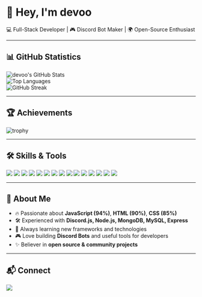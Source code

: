 # 👋 Hey, I'm devoo  

💻 Full-Stack Developer | 🎮 Discord Bot Maker | 🌍 Open-Source Enthusiast  

---

## 📊 GitHub Statistics


![devoo's GitHub Stats](https://github-readme-stats.vercel.app/api?username=devoo&count_private=true&show_icons=true&theme=tokyonight)  
![Top Languages](https://github-readme-stats.vercel.app/api/top-langs/?username=devoo&layout=compact&theme=tokyonight)  
![GitHub Streak](https://github-readme-streak-stats.herokuapp.com/?user=devoo&theme=tokyonight)  

---

## 🏆 Achievements
![trophy](https://github-profile-trophy.vercel.app/?username=devoo&theme=onedark&no-frame=true&row=1)  

---

## 🛠️ Skills & Tools
<span>
	<img src="https://img.shields.io/badge/JavaScript-94%25-f5dd1b?style=for-the-badge&logo=javascript&logoColor=black">
	<img src="https://img.shields.io/badge/HTML5-90%25-E34F26?style=for-the-badge&logo=html5&logoColor=white">
	<img src="https://img.shields.io/badge/CSS-85%25-1572B6?style=for-the-badge&logo=css3&logoColor=white">
	<img src="https://img.shields.io/badge/Node.js-43853D?style=for-the-badge&logo=node.js&logoColor=white">
	<img src="https://img.shields.io/badge/React-20232A?style=for-the-badge&logo=react&logoColor=61DAFB">
	<img src="https://img.shields.io/badge/Vue.js-35495E?style=for-the-badge&logo=vue.js&logoColor=4FC08D">
	<img src="https://img.shields.io/badge/Bootstrap-563D7C?style=for-the-badge&logo=bootstrap&logoColor=white">
	<img src="https://img.shields.io/badge/MongoDB-4EA94B?style=for-the-badge&logo=mongodb&logoColor=white">
	<img src="https://img.shields.io/badge/MySQL-4479A1?style=for-the-badge&logo=mysql&logoColor=white">
	<img src="https://img.shields.io/badge/SQLite-07405E?style=for-the-badge&logo=sqlite&logoColor=white">
	<img src="https://img.shields.io/badge/PHP-777BB4?style=for-the-badge&logo=php&logoColor=white">
	<img src="https://img.shields.io/badge/Laravel-FF2D20?style=for-the-badge&logo=laravel&logoColor=white">
	<img src="https://img.shields.io/badge/Express.js-404D59?style=for-the-badge">
	<img src="https://img.shields.io/badge/Electron-47848F?style=for-the-badge&logo=electron&logoColor=white">
	<img src="https://img.shields.io/badge/Discord.js-7289da?style=for-the-badge&logo=discord&logoColor=white">
</span>

---

## 🌟 About Me
- 🔥 Passionate about **JavaScript (94%)**, **HTML (90%)**, **CSS (85%)**  
- 🛠️ Experienced with **Discord.js, Node.js, MongoDB, MySQL, Express**  
- 🚀 Always learning new frameworks and technologies  
- 🎮 Love building **Discord Bots** and useful tools for developers  
- ✨ Believer in **open source & community projects**  

---

## 📬 Connect
<a href="https://github.com/devoo?tab=followers">
  <img src="https://img.shields.io/github/followers/devoo?style=for-the-badge&logo=github">
</a>
